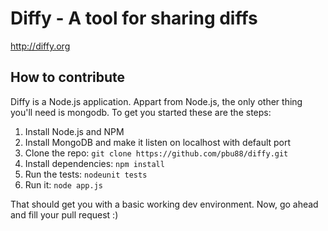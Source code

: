 # Diffy - A tool for sharing diffs

http://diffy.org

## How to contribute

Diffy is a Node.js application. Appart from Node.js, the only other
thing you'll need is mongodb. To get you started these are the steps:

1. Install Node.js and NPM
2. Install MongoDB and make it listen on localhost with default port
3. Clone the repo: `git clone https://github.com/pbu88/diffy.git`
4. Install dependencies: `npm install`
5. Run the tests: `nodeunit tests`
6. Run it: `node app.js`

That should get you with a basic working dev environment. Now, go ahead
and fill your pull request :)
